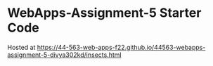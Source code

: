 # WebApps-Assignment-5 Starter Code
Hosted at <https://44-563-web-apps-f22.github.io/44563-webapps-assignment-5-divya302kd/insects.html>